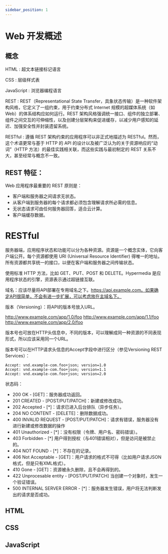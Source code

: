 ```yaml
---
sidebar_position: 1
---
```


# Web 开发概述

## 概念

HTML
: 超文本链接标记语言

CSS
: 层级样式表

JavaScript
: 浏览器编程语言

REST
: REST（Representational State Transfer，具象状态传输）是一种软件架构风格，它定义了一组约束，用于约束分布式 Internet 规模的超媒体系统（如 Web）的体系结构应如何运行。REST 架构风格强调统一接口、组件的独立部署、组件之间交互的可伸缩性，以及创建分层架构来促进缓存，以减少用户感知的延迟、加强安全性并封装遗留系统。

RESTful
: 遵循 REST 架构约束的应用程序可以非正式地描述为 RESTful。然而，这个术语更常与基于 HTTP 的 API 的设计以及被广泛认为的关于资源响应的“动词”（HTTP 方法）的最佳实践相关联，而这些实践与最初制定的 REST 关系不大，甚至经常与概念不一致。



## REST 特征：

Web 应用程序最重要的 REST 原则是：

- 客户端和服务器之间请求无状态。
- 从客户端到服务器的每个请求都必须包含理解请求所必需的信息。
- 无状态请求可由任何服务器回答，适合云计算。
- 客户端缓存数据。

# RESTful

服务器端，应用程序状态和功能可以分为各种资源。资源是一个概念实体，它向客户端公开。每个资源都使用 URI (Universal Resource Identifier) 得唯一的地址。所有资源都共享统一的接口，以便在客户端和服务器之间传输状态。

使用标准  HTTP 方法，比如 GET、PUT、POST 和 DELETE。Hypermedia 是应用程序状态的引擎，资源表示通过超链接互联。

域名：应该尽量将API部署在专用域名之下。https://api.example.com。如果确定API很简单，不会有进一步扩展，可以考虑放在主域名下。

版本（Versioning）：将API的版本号放入URL。

http://www.example.com/app/1.0/foo
http://www.example.com/app/1.1/foo
http://www.example.com/app/2.0/foo

版本号也可放在HTTP头信息中，不同的版本，可以理解成同一种资源的不同表现形式，所以应该采用同一个URL。

版本号可以在HTTP请求头信息的Accept字段中进行区分（参见Versioning REST Services）：

```
Accept: vnd.example-com.foo+json; version=1.0
Accept: vnd.example-com.foo+json; version=1.1
Accept: vnd.example-com.foo+json; version=2.0
```

状态码：

- 200 OK - [GET]：服务器成功返回。
- 201 CREATED - [POST/PUT/PATCH]：新建或修改成功。
- 202 Accepted - [*]：请求已进入后台排队（异步任务）。
- 204 NO CONTENT - [DELETE]：删除数据成功。
- 400 INVALID REQUEST - [POST/PUT/PATCH]：请求有错误，服务器没有进行新建或修改数据的操作
- 401 Unauthorized - [*]：没有权限（令牌、用户名、密码错误）。
- 403 Forbidden - [*] 用户得到授权（与401错误相对），但是访问是被禁止的。
- 404 NOT FOUND - [*]：不存在的记录。
- 406 Not Acceptable - [GET]：用户请求的格式不可得（比如用户请求JSON格式，但是只有XML格式）。
- 410 Gone - [GET]：资源被永久删除，且不会再得到的。
- 422 Unprocesable entity - [POST/PUT/PATCH] 当创建一个对象时，发生一个验证错误。
- 500 INTERNAL SERVER ERROR - [*]：服务器发生错误，用户将无法判断发出的请求是否成功。

## HTML


## CSS


## JavaScript 
